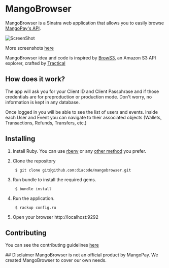 # MangoBrowser
MangoBrowser is a Sinatra web application that allows you to
easily browse [MangoPay's API](https://docs.mangopay.com/).

![ScreenShot](https://raw.githubusercontent.com/diacode/mangobrowser/master/screenshots/login)

More screenshots [here](https://github.com/diacode/mangobrowser/tree/master/screenshots)

MangoBrowser idea and code is inspired by [BrowS3](https://github.com/tractical/brows3), an Amazon S3 API explorer, crafted by [Tractical](http://tractical.com)

## How does it work?
The app will ask you for your Client ID and Client Passphrase and if those credentials are for preproduction or production mode. Don't worry, no information is kept in any
database.

Once logged in you will be able to see the list of users and events. Inside each User and Event you can navigate to their associated objects (Wallets, Transactions, Refunds, Transfers, etc.)

## Installing
1. Install Ruby. You can use [rbenv](https://github.com/sstephenson/rbenv) or
any [other method](http://www.ruby-lang.org/en/downloads/) you prefer.

2. Clone the repository

        $ git clone git@github.com:diacode/mangobrowser.git

3. Run bundle to install the required gems.

        $ bundle install

4. Run the application.

        $ rackup config.ru

5. Open your browser http://localhost:9292


## Contributing
You can see the contributing guidelines
[here](https://github.com/diacode/mangobrowser/blob/master/CONTRIBUTING.md)

## Disclaimer
MangoBrowser is not an official product by MangoPay. We created MangoBrowser to cover our own needs.
